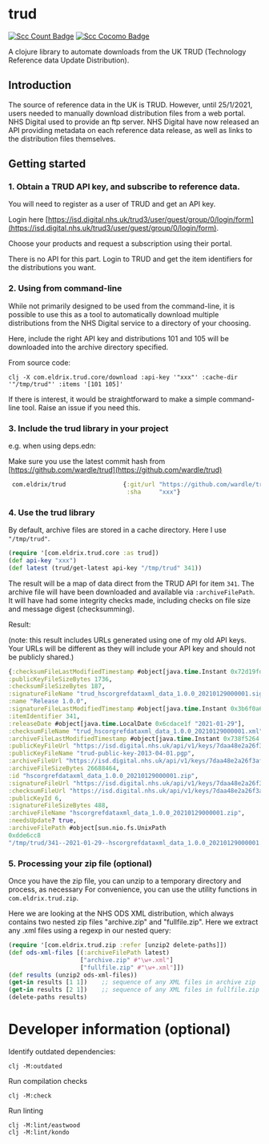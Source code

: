 # trud
[![Scc Count Badge](https://sloc.xyz/github/wardle/trud)](https://github.com/wardle/trud/)
[![Scc Cocomo Badge](https://sloc.xyz/github/wardle/trud?category=cocomo&avg-wage=100000)](https://github.com/wardle/trud/)

A clojure library to automate downloads from the UK TRUD (Technology Reference data Update Distribution).

## Introduction

The source of reference data in the UK is TRUD. However, until 25/1/2021, users needed to manually download distribution files from a web portal. NHS Digital used to provide an ftp server. NHS Digital have now released an API providing metadata on each reference data release, as well as links to the distribution files themselves.

## Getting started

### 1. Obtain a TRUD API key, and subscribe to reference data.

You will need to register as a user of TRUD and get an API key.

Login here [https://isd.digital.nhs.uk/trud3/user/guest/group/0/login/form](https://isd.digital.nhs.uk/trud3/user/guest/group/0/login/form).

Choose your products and request a subscription using their portal. 

There is no API for this part. Login to TRUD and get the item identifiers
for the distributions you want.


### 2. Using from command-line

While not primarily designed to be used from the command-line, it is possible
to use this as a tool to automatically download multiple distributions from
the NHS Digital service to a directory of your choosing.

Here, include the right API key and distributions 101 and 105 will be downloaded
into the archive directory specified.

From source code:

```shell
clj -X com.eldrix.trud.core/download :api-key '"xxx"' :cache-dir '"/tmp/trud"' :items '[101 105]'
```

If there is interest, it would be straightforward to make a simple command-line 
tool. Raise an issue if you need this.

### 3. Include the trud library in your project

e.g. when using deps.edn:

Make sure you use the latest commit hash from [https://github.com/wardle/trud](https://github.com/wardle/trud)

```clojure
 com.eldrix/trud                {:git/url "https://github.com/wardle/trud.git"
                                 :sha     "xxx"}
```

### 4. Use the trud library 

By default, archive files are stored in a cache directory. 
Here I use `"/tmp/trud"`.

```clojure
(require '[com.eldrix.trud.core :as trud])
(def api-key "xxx")
(def latest (trud/get-latest api-key "/tmp/trud" 341))
```

The result will be a map of data direct from the TRUD API for item `341`.
The archive file will have been downloaded and available via `:archiveFilePath`.
It will have had some integrity checks made, including checks on file size
and message digest (checksumming).

Result:

(note: this result includes URLs generated using one of my old API keys. 
Your URLs will be different as they will include your API key and should not
be publicly shared.)

```clojure
{:checksumFileLastModifiedTimestamp #object[java.time.Instant 0x72d19fd2 "2021-01-29T13:28:21Z"],
:publicKeyFileSizeBytes 1736,
:checksumFileSizeBytes 187,
:signatureFileName "trud_hscorgrefdataxml_data_1.0.0_20210129000001.sig",
:name "Release 1.0.0",
:signatureFileLastModifiedTimestamp #object[java.time.Instant 0x3b6f0a6f "2021-01-29T13:28:24Z"],
:itemIdentifier 341,
:releaseDate #object[java.time.LocalDate 0x6cdace1f "2021-01-29"],
:checksumFileName "trud_hscorgrefdataxml_data_1.0.0_20210129000001.xml",
:archiveFileLastModifiedTimestamp #object[java.time.Instant 0x738f5264 "2021-01-29T13:26:23Z"],
:publicKeyFileUrl "https://isd.digital.nhs.uk/api/v1/keys/7daa48e2a26f3afeef6f6c2a2feb00b62bcbe68b/files/public-keys/trud-public-key-2013-04-01.pgp",
:publicKeyFileName "trud-public-key-2013-04-01.pgp",
:archiveFileUrl "https://isd.digital.nhs.uk/api/v1/keys/7daa48e2a26f3afeef6f6c2a2feb00b62bcbe68b/files/ODS/1.0.0/HSCORGREFDATAXML_DATA/hscorgrefdataxml_data_1.0.0_20210129000001.zip",
:archiveFileSizeBytes 26688464,
:id "hscorgrefdataxml_data_1.0.0_20210129000001.zip",
:signatureFileUrl "https://isd.digital.nhs.uk/api/v1/keys/7daa48e2a26f3afeef6f6c2a2feb00b62bcbe68b/files/ODS/1.0.0/HSCORGREFDATAXML_DATA/trud_hscorgrefdataxml_data_1.0.0_20210129000001.xml.asc",
:checksumFileUrl "https://isd.digital.nhs.uk/api/v1/keys/7daa48e2a26f3afeef6f6c2a2feb00b62bcbe68b/files/ODS/1.0.0/HSCORGREFDATAXML_DATA/trud_hscorgrefdataxml_data_1.0.0_20210129000001.xml",
:publicKeyId 6,
:signatureFileSizeBytes 488,
:archiveFileName "hscorgrefdataxml_data_1.0.0_20210129000001.zip",
:needsUpdate? true,
:archiveFilePath #object[sun.nio.fs.UnixPath
0xdde6cc8
"/tmp/trud/341--2021-01-29--hscorgrefdataxml_data_1.0.0_20210129000001.zip"]}
```

### 5. Processing your zip file (optional)

Once you have the zip file, you can unzip to a temporary directory and
process, as necessary For convenience, you can use the utility functions in
`com.eldrix.trud.zip`.

Here we are looking at the NHS ODS XML distribution, which always contains
two nested zip files "archive.zip" and "fullfile.zip". Here we extract 
any .xml files using a regexp in our nested query:

```clojure
(require '[com.eldrix.trud.zip :refer [unzip2 delete-paths]])
(def ods-xml-files [(:archiveFilePath latest)
                    ["archive.zip" #"\w+.xml"]
                    ["fullfile.zip" #"\w+.xml"]])
(def results (unzip2 ods-xml-files))
(get-in results [1 1])    ;; sequence of any XML files in archive zip
(get-in results [2 1])    ;; sequence of any XML files in fullfile.zip
(delete-paths results)
```


# Developer information (optional)

Identify outdated dependencies:
```shell
clj -M:outdated
```

Run compilation checks

```shell
clj -M:check
```

Run linting

```shell
clj -M:lint/eastwood
clj -M:lint/kondo

```
